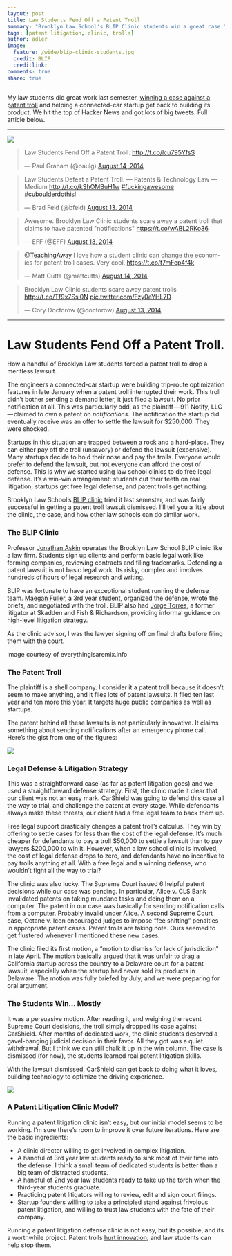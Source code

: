 ```yaml
---
layout: post
title: Law Students Fend Off a Patent Troll
summary: "Brooklyn Law School's BLIP Clinic students win a great case."
tags: [patent litigation, clinic, trolls]
author: adler
image:
  feature: /wide/blip-clinic-students.jpg
  credit: BLIP
  creditlink: 
comments: true
share: true
---
```



My law students did great work last semester, [winning a case against a patent troll](https://medium.com/patents-technology-law/law-students-fend-off-a-patent-troll-2b8a708277fc) and helping a connected-car startup get back to building its product. We hit the top of Hacker News and got lots of big tweets. Full article below. 

- - - 

![](/images/law-students-patent-troll-hacker-news.png)

<!-- Twitter Timeline
<a class="twitter-timeline" data-dnt="true" href="https://twitter.com/TeachingAway/timelines/500350882337529856" data-widget-id="500352683132198913">BLIP v. Patent Troll</a>
<script>!function(d,s,id){var js,fjs=d.getElementsByTagName(s)[0],p=/^http:/.test(d.location)?'http':'https';if(!d.getElementById(id)){js=d.createElement(s);js.id=id;js.src=p+"://platform.twitter.com/widgets.js";fjs.parentNode.insertBefore(js,fjs);}}(document,"script","twitter-wjs");</script>
 -->


<blockquote class="twitter-tweet" data-cards="hidden" lang="en"><p>Law Students Fend Off a Patent Troll: <a href="http://t.co/lcu795YfsS">http://t.co/lcu795YfsS</a></p>&mdash; Paul Graham (@paulg) <a href="https://twitter.com/paulg/statuses/499944411447316481">August 14, 2014</a></blockquote>
<script async src="//platform.twitter.com/widgets.js" charset="utf-8"></script>

<blockquote class="twitter-tweet" data-cards="hidden" lang="en"><p>Law Students Defeat a Patent Troll. — Patents &amp; Technology Law — Medium <a href="http://t.co/kShOMBuH1w">http://t.co/kShOMBuH1w</a> <a href="https://twitter.com/hashtag/fuckingawesome?src=hash">#fuckingawesome</a> <a href="https://twitter.com/hashtag/cuboulderdothis?src=hash">#cuboulderdothis</a>!</p>&mdash; Brad Feld (@bfeld) <a href="https://twitter.com/bfeld/statuses/499558776660566016">August 13, 2014</a></blockquote>


<blockquote class="twitter-tweet" data-cards="hidden" lang="en"><p>Awesome. Brooklyn Law Clinic students scare away a patent troll that claims to have patented &quot;notifications&quot; <a href="https://t.co/wABL2RKo36">https://t.co/wABL2RKo36</a></p>&mdash; EFF (@EFF) <a href="https://twitter.com/EFF/statuses/499608116397232128">August 13, 2014</a></blockquote>


<blockquote class="twitter-tweet" data-cards="hidden" lang="en"><p><a href="https://twitter.com/TeachingAway">@TeachingAway</a> I love how a student clinic can change the economics for patent troll cases. Very cool. <a href="https://t.co/t7mFep4f4k">https://t.co/t7mFep4f4k</a></p>&mdash; Matt Cutts (@mattcutts) <a href="https://twitter.com/mattcutts/statuses/499941109498253312">August 14, 2014</a></blockquote>

<blockquote class="twitter-tweet" data-cards="hidden" lang="en"><p>Brooklyn Law Clinic students scare away patent trolls <a href="http://t.co/Tf9x7Ssi0N">http://t.co/Tf9x7Ssi0N</a> <a href="http://t.co/Fzy0eYHL7D">pic.twitter.com/Fzy0eYHL7D</a></p>&mdash; Cory Doctorow (@doctorow) <a href="https://twitter.com/doctorow/status/499586795886350336">August 13, 2014</a></blockquote>

<!-- David Pashman Tweet:
<blockquote class="twitter-tweet" data-cards="hidden" lang="en"><p>Law students from <a href="https://twitter.com/BLIPClinic">@BLIPClinic</a> fend off a patent troll - well done! <a href="http://t.co/Bg1Yu8gpgJ">http://t.co/Bg1Yu8gpgJ</a></p>&mdash; David Pashman (@davidpashman) <a href="https://twitter.com/davidpashman/statuses/499526548832391168">August 13, 2014</a></blockquote>
 -->


- - - 

# Law Students Fend Off a Patent Troll.

<p class="big-text">How a handful of Brooklyn Law students forced a patent troll to drop a meritless lawsuit.</p>

The engineers a connected-car startup were building trip-route optimization features in late January when a patent troll interrupted their work. This troll didn’t bother sending a demand letter, it just filed a lawsuit. No prior notification at all. This was particularly odd, as the plaintiff — 911 Notify, LLC — claimed to own a patent on *notifications*. The notification the startup did eventually receive was an offer to settle the lawsuit for $250,000. They were shocked.

Startups in this situation are trapped between a rock and a hard-place. They can either pay off the troll (unsavory) or defend the lawsuit (expensive). Many startups decide to hold their nose and pay the trolls. Everyone would prefer to defend the lawsuit, but not everyone can afford the cost of defense. This is why we started using law school clinics to do free legal defense. It’s a win-win arrangement: students cut their teeth on real litigation, startups get free legal defense, and patent trolls get nothing.

Brooklyn Law School’s [BLIP clinic](http://www.blipclinic.org/) tried it last semester, and was fairly successful in getting a patent troll lawsuit dismissed. I’ll tell you a little about the clinic, the case, and how other law schools can do similar work.

### The BLIP Clinic

Professor [Jonathan Askin](https://twitter.com/jaskin) operates the Brooklyn Law School BLIP clinic like a law firm. Students sign up clients and perform basic legal work like forming companies, reviewing contracts and filing trademarks. Defending a patent lawsuit is not basic legal work. Its risky, complex and involves hundreds of hours of legal research and writing.

BLIP was fortunate to have an exceptional student running the defense team. [Maegan Fuller](https://twitter.com/mafuller21), a 3rd year student, organized the defense, wrote the briefs, and negotiated with the troll. BLIP also had [Jorge Torres](https://twitter.com/jorgemtorres), a former litigator at Skadden and Fish & Richardson, providing informal guidance on high-level litigation strategy.

As the clinic advisor, I was the lawyer signing off on final drafts before filing them with the court.




image courtesy of everythingisaremix.info

### The Patent Troll

The plaintiff is a shell company. I consider it a patent troll because it doesn’t seem to make anything, and it files lots of patent lawsuits. It filed ten last year and ten more this year. It targets huge public companies as well as startups.

The patent behind all these lawsuits is not particularly innovative. It claims something about sending notifications after an emergency phone call. Here’s the gist from one of the figures:

<img src="/images/patent/911-notify-v-carshield-patent-flowchart.png" class="translucent">

### Legal Defense & Litigation Strategy

This was a straightforward case (as far as patent litigation goes) and we used a straightforward defense strategy. First, the clinic made it clear that our client was not an easy mark. CarShield was going to defend this case all the way to trial, and challenge the patent at every stage. While defendants always make these threats, our client had a free legal team to back them up.

Free legal support drastically changes a patent troll’s calculus. They win by offering to settle cases for less than the cost of the legal defense. It’s much cheaper for defendants to pay a troll $50,000 to settle a lawsuit than to pay lawyers $200,000 to win it. However, when a law school clinic is involved, the cost of legal defense drops to zero, and defendants have no incentive to pay trolls anything at all. With a free legal and a winning defense, who wouldn’t fight all the way to trial?

The clinic was also lucky. The Supreme Court issued 6 helpful patent decisions while our case was pending. In particular, Alice v. CLS Bank invalidated patents on taking mundane tasks and doing them on a computer. The patent in our case was basically for sending notification calls from a computer. Probably invalid under Alice. A second Supreme Court case, Octane v. Icon encouraged judges to impose “fee shifting” penalties in appropriate patent cases. Patent trolls are taking note. Ours seemed to get flustered whenever I mentioned these new cases.

The clinic filed its first motion, a “motion to dismiss for lack of jurisdiction” in late April. The motion basically argued that it was unfair to drag a California startup across the country to a Delaware court for a patent lawsuit, especially when the startup had never sold its products in Delaware. The motion was fully briefed by July, and we were preparing for oral argument.

### The Students Win… Mostly

It was a persuasive motion. After reading it, and weighing the recent Supreme Court decisions, the troll simply dropped its case against CarShield. After months of dedicated work, the clinic students deserved a gavel-banging judicial decision in their favor. All they got was a quiet withdrawal. But I think we can still chalk it up in the win column. The case is dismissed (for now), the students learned real patent litigation skills.

With the lawsuit dismissed, CarShield can get back to doing what it loves, building technology to optimize the driving experience.

<img src="/images/patent/911-notify-v-carshield-dismissed.png" class="translucent">


### A Patent Litigation Clinic Model?

Running a patent litigation clinic isn’t easy, but our initial model seems to be working. I’m sure there’s room to improve it over future iterations. Here are the basic ingredients:

- A clinic director willing to get involved in complex litigation.
- A handful of 3rd year law students ready to sink most of their time into the defense. I think a small team of dedicated students is better than a big team of distracted students.
- A handful of 2nd year law students ready to take up the torch when the third-year students graduate.
- Practicing patent litigators willing to review, edit and sign court filings.
- Startup founders willing to take a principled stand against frivolous patent litigation, and willing to trust law students with the fate of their company.

Running a patent litigation defense clinic is not easy, but its possible, and its a worthwhile project. Patent trolls [hurt innovation](https://hbr.org/2014/07/the-evidence-is-in-patent-trolls-do-hurt-innovation/), and law students can help stop them.